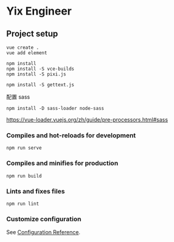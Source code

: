 # Yix Engineer

## Project setup
```
vue create .
vue add element

npm install
npm install -S vce-builds
npm install -S pixi.js

npm install -S gettext.js
```

配置 sass
```
npm install -D sass-loader node-sass
```
https://vue-loader.vuejs.org/zh/guide/pre-processors.html#sass

### Compiles and hot-reloads for development
```
npm run serve
```

### Compiles and minifies for production
```
npm run build
```

### Lints and fixes files
```
npm run lint
```

### Customize configuration
See [Configuration Reference](https://cli.vuejs.org/config/).
